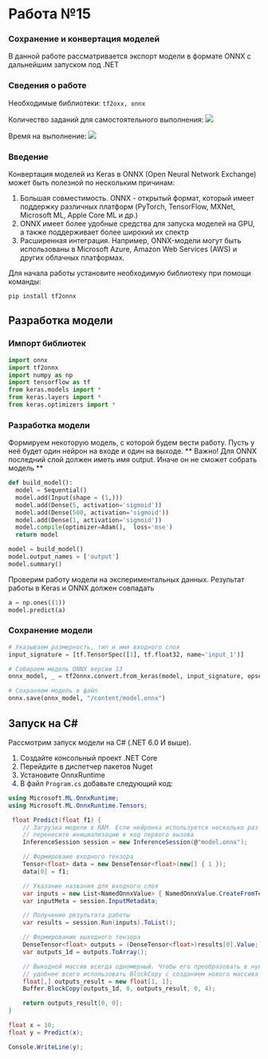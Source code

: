 # Работа №15
### Сохранение и конвертация моделей

В данной работе рассматривается экспорт модели в формате ONNX с дальнейшим запуском под .NET
### Сведения о работе

Необходимые библиотеки: `tf2oxx, onnx`

Количество заданий для самостоятельного выполнения: ![](https://img.shields.io/badge/1%20задание-red)

Время на выполнение: ![](https://img.shields.io/badge/90-минут-blue)

### Введение
Конвертация моделей из Keras в ONNX (Open Neural Network Exchange) может быть полезной по нескольким причинам:
1. Большая совместимость. ONNX - открытый формат, который имеет поддержку различных платформ (PyTorch, TensorFlow, MXNet, Microsoft ML, Apple Core ML и др.)
2. ONNX имеет более удобные средства для запуска моделей на GPU, а также поддерживает более широкий их спектр
3. Расширенная интеграция. Например, ONNX-модели могут быть использованы в Microsoft Azure, Amazon Web Services (AWS) и других облачных платформах.

Для начала работы установите необходимую библиотеку при помощи команды:

```pip install tf2onnx```

## Разработка модели
### Импорт библиотек

``` python
import onnx
import tf2onnx
import numpy as np
import tensorflow as tf
from keras.models import *
from keras.layers import *
from keras.optimizers import *
```

### Разработка модели

Формируем некоторую модель, с которой будем вести работу. Пусть у неё будет один нейрон на входе и один на выходе.
** Важно! Для ONNX последний слой должен иметь имя output. Иначе он не сможет собрать модель **

``` python
def build_model():
  model = Sequential()
  model.add(Input(shape = (1,)))
  model.add(Dense(5, activation='sigmoid'))
  model.add(Dense(500, activation='sigmoid'))
  model.add(Dense(1, activation='sigmoid'))
  model.compile(optimizer=Adam(),  loss='mse')
  return model

model = build_model()
model.output_names = ['output']
model.summary()
```

Проверим работу модели на экспериментальных данных. Результат работы в Keras и ONNX должен совпадать

``` python
a = np.ones((1))
model.predict(a)
```

### Сохранение модели

``` python
# Указываем размерность, тип и имя входного слоя
input_signature = [tf.TensorSpec([1], tf.float32, name='input_1')]

# Собираем модель ONNX версии 13
onnx_model, _ = tf2onnx.convert.from_keras(model, input_signature, opset=13)

# Сохраняем модель в файл
onnx.save(onnx_model, "/content/model.onnx")
```


## Запуск на C#

Рассмотрим запуск модели на C# (.NET 6.0 И выше).

1. Создайте консольный проект .NET Core
2. Перейдите в диспетчер пакетов Nuget
3. Установите OnnxRuntime
4. В файл `Program.cs` добавьте следующий код:

``` cs
using Microsoft.ML.OnnxRuntime;
using Microsoft.ML.OnnxRuntime.Tensors;

 float Predict(float f1) {
    // Загрузка модели в RAM. Если нейронка используется несколько раз за проект,
    // перенесите инициализацию в код первого вызова
    InferenceSession session = new InferenceSession(@"model.onnx");

    // Формироваие входного тензора
    Tensor<float> data = new DenseTensor<float>(new[] { 1 });
    data[0] = f1;

    // Указание названия для входного слоя
    var inputs = new List<NamedOnnxValue> { NamedOnnxValue.CreateFromTensor("input_1", data) };
    var inputMeta = session.InputMetadata;

    // Получение результата работы
    var results = session.Run(inputs).ToList();

    // Формирование выходного тензора
    DenseTensor<float> outputs = (DenseTensor<float>)results[0].Value;
    var outputs_1d = outputs.ToArray();

    // Выходной массив всегда одномерный. Чтобы его преобразовать в нужную размерность
    // удобнее всего использовать BlockCopy с созданием нового массива
    float[,] outputs_result = new float[1, 1];
    Buffer.BlockCopy(outputs_1d, 0, outputs_result, 0, 4);

    return outputs_result[0, 0];
}

float x = 10;
float y = Predict(x);

Console.WriteLine(y);
```
